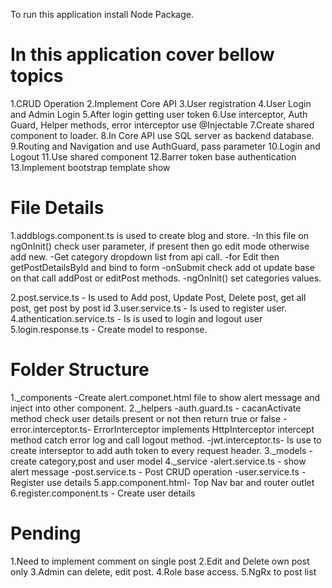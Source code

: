 To run this application install Node Package.

In this application cover bellow topics
=======================================
1.CRUD Operation
2.Implement Core API
3.User registration
4.User Login and Admin Login
5.After login getting user token
6.Use interceptor, Auth Guard, Helper methods, error interceptor use @Injectable
7.Create shared component to loader.
8.In Core API use SQL server as backend database.
9.Routing and Navigation and use AuthGuard, pass parameter 
10.Login and Logout
11.Use shared component
12.Barrer token base authentication
13.Implement bootstrap template show

File Details
============
1.addblogs.component.ts is used to create blog and store.
    -In this file on ngOnInit() check user parameter, if present then go edit mode otherwise add new.
    -Get category dropdown list from api call.
    -for Edit then getPostDetailsById and bind to form
    -onSubmit check add ot update base on that call addPost or editPost methods.
    -ngOnInit() set categories values.

 2.post.service.ts - Is used to Add post, Update Post, Delete post, get all post, get post by post id
 3.user.service.ts - Is used to register user.
 4.athentication.service.ts - Is is used to login and logout user
 5.login.response.ts - Create model to response.

Folder Structure
================
1._components
    -Create alert.componet.html file to show alert message and inject into other component.
2._helpers
    -auth.guard.ts - cacanActivate method check user details present or not then return true or false
    -error.interceptor.ts-  ErrorInterceptor implements HttpInterceptor intercept method catch error log and call logout method.
    -jwt.interceptor.ts- Is use to create interseptor to add auth token to every request header.
3._models
    -create category,post and user model
4._service
    -alert.service.ts   - show alert message
    -post.service.ts - Post CRUD operation
    -user.service.ts - Register use details
5.app.component.html- Top Nav bar and router outlet
6.register.component.ts - Create user details

Pending
========
1.Need to implement comment on single post
2.Edit and Delete own post only
3.Admin can delete, edit post.
4.Role base access.
5.NgRx to post list
